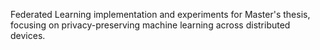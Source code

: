Federated Learning implementation and experiments for Master's thesis, focusing on privacy-preserving machine learning across distributed devices.

